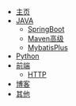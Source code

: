 - [主页](/)
- [JAVA]()
    - [SpringBoot](/JAVA/SpringBoot/)
    - [Maven高级](/JAVA/Maven/)
    - [MybatisPlus](/JAVA/Mybatisplus/)
- [Python](/Python/)
- [前端]()
    - [HTTP](/Web/HTTP/)
- [博客](https://laijiahao.cn)
- [其他](/Other/)
